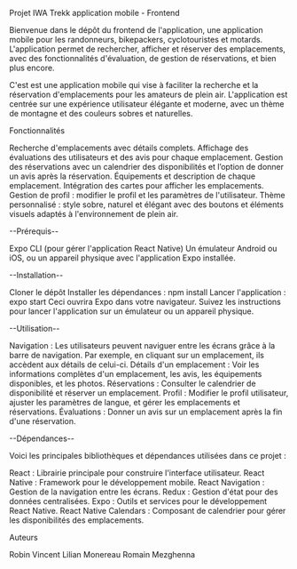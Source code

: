 Projet IWA Trekk application mobile - Frontend

Bienvenue dans le dépôt du frontend de l'application, une application mobile pour les randonneurs, bikepackers, cyclotouristes et motards. L'application permet de rechercher, afficher et réserver des emplacements, avec des fonctionnalités d'évaluation, de gestion de réservations, et bien plus encore.

C'est est une application mobile qui vise à faciliter la recherche et la réservation d'emplacements pour les amateurs de plein air. L'application est centrée sur une expérience utilisateur élégante et moderne, avec un thème de montagne et des couleurs sobres et naturelles.

Fonctionnalités

Recherche d'emplacements avec détails complets.
Affichage des évaluations des utilisateurs et des avis pour chaque emplacement.
Gestion des réservations avec un calendrier des disponibilités et l’option de donner un avis après la réservation.
Équipements et description de chaque emplacement.
Intégration des cartes pour afficher les emplacements.
Gestion de profil : modifier le profil et les paramètres de l'utilisateur.
Thème personnalisé : style sobre, naturel et élégant avec des boutons et éléments visuels adaptés à l'environnement de plein air.

--Prérequis--

Expo CLI (pour gérer l'application React Native)
Un émulateur Android ou iOS, ou un appareil physique avec l'application Expo installée.

--Installation--

Cloner le dépôt
Installer les dépendances :
npm install
Lancer l'application :
expo start
Ceci ouvrira Expo dans votre navigateur. Suivez les instructions pour lancer l'application sur un émulateur ou un appareil physique.

--Utilisation--

Navigation : Les utilisateurs peuvent naviguer entre les écrans grâce à la barre de navigation. Par exemple, en cliquant sur un emplacement, ils accèdent aux détails de celui-ci.
Détails d'un emplacement : Voir les informations complètes d'un emplacement, les avis, les équipements disponibles, et les photos.
Réservations : Consulter le calendrier de disponibilité et réserver un emplacement.
Profil : Modifier le profil utilisateur, ajuster les paramètres de langue, et gérer les emplacements et réservations.
Évaluations : Donner un avis sur un emplacement après la fin d'une réservation.

--Dépendances--

Voici les principales bibliothèques et dépendances utilisées dans ce projet :

React : Librairie principale pour construire l'interface utilisateur.
React Native : Framework pour le développement mobile.
React Navigation : Gestion de la navigation entre les écrans.
Redux : Gestion d'état pour des données centralisées.
Expo : Outils et services pour le développement React Native.
React Native Calendars : Composant de calendrier pour gérer les disponibilités des emplacements.

Auteurs

Robin Vincent
Lilian Monereau
Romain Mezghenna
